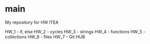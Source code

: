 # main
My repository for HW ITEA

HW_1 - if, else
HW_2 - cycles
HW_3 - strings
HW_4 - functions
HW_5 - collections
HW_6 - files
HW_7 - Git HUB

